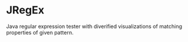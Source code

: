 # JRegEx

Java regular expression tester with diverified visualizations of matching properties of given pattern. 
